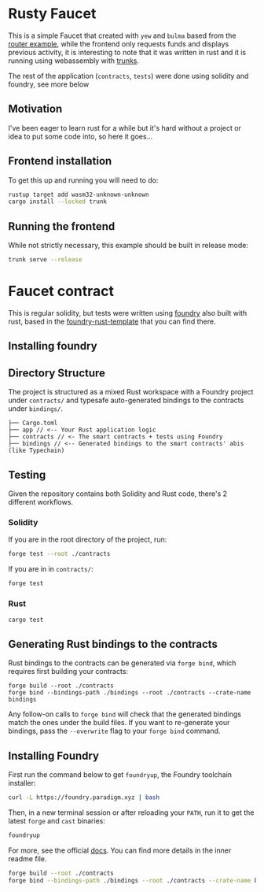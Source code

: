 # Rusty Faucet

This is a simple Faucet that created with `yew` and `bulma` based from the [router example](https://github.com/yewstack/yew/tree/master/examples/router), while the frontend only requests funds and displays previous activity, it is interesting to note that it was written in rust and it is running using webassembly with [trunks](https://trunkrs.dev/).

The rest of the application (`contracts`, `tests`) were done using solidity and foundry, see more below

## Motivation

I've been eager to learn rust for a while but it's hard without a project or idea to put some code into, so here it goes...

## Frontend installation

To get this up and running you will need to do:

```bash
rustup target add wasm32-unknown-unknown
cargo install --locked trunk
```

## Running the frontend

While not strictly necessary, this example should be built in release mode:

```bash
trunk serve --release
```

# Faucet contract

This is regular solidity, but tests were written using [foundry](https://github.com/gakonst/foundry) also built with rust, based in the [foundry-rust-template](https://github.com/gakonst/foundry-rust-template) that you can find there.

## Installing foundry

## Directory Structure

The project is structured as a mixed Rust workspace with a Foundry project under
`contracts/` and typesafe auto-generated bindings to the contracts under
`bindings/`.

```
├── Cargo.toml
├── app // <-- Your Rust application logic
├── contracts // <- The smart contracts + tests using Foundry
├── bindings // <-- Generated bindings to the smart contracts' abis (like Typechain)
```

## Testing

Given the repository contains both Solidity and Rust code, there's 2 different
workflows.

### Solidity

If you are in the root directory of the project, run:

```bash
forge test --root ./contracts
```

If you are in in `contracts/`:

```bash
forge test
```

### Rust

```
cargo test
```

## Generating Rust bindings to the contracts

Rust bindings to the contracts can be generated via `forge bind`, which requires
first building your contracts:

```
forge build --root ./contracts
forge bind --bindings-path ./bindings --root ./contracts --crate-name bindings
```

Any follow-on calls to `forge bind` will check that the generated bindings match
the ones under the build files. If you want to re-generate your bindings, pass
the `--overwrite` flag to your `forge bind` command.

## Installing Foundry

First run the command below to get `foundryup`, the Foundry toolchain installer:

```sh
curl -L https://foundry.paradigm.xyz | bash
```

Then, in a new terminal session or after reloading your `PATH`, run it to get
the latest `forge` and `cast` binaries:

```sh
foundryup
```

For more, see the official
[docs](https://github.com/gakonst/foundry#installation).
You can find more details in the inner readme file.

```bash
forge build --root ./contracts
forge bind --bindings-path ./bindings --root ./contracts --crate-name bindings
```
